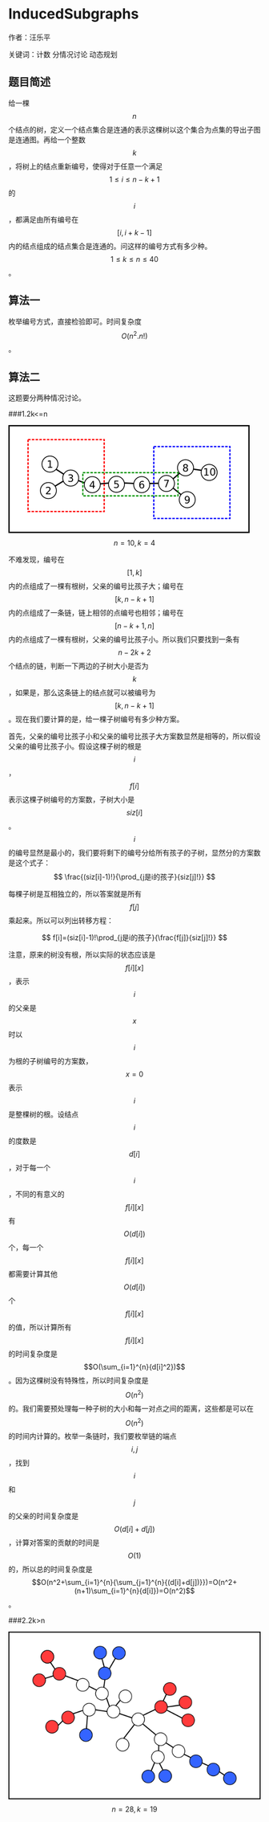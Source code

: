 # InducedSubgraphs
作者：汪乐平

关键词：计数 分情况讨论 动态规划

## 题目简述

给一棵$$n$$个结点的树，定义一个结点集合是连通的表示这棵树以这个集合为点集的导出子图是连通图。再给一个整数$$k$$，将树上的结点重新编号，使得对于任意一个满足$$1\leq i\leq n-k+1$$的$$i$$，都满足由所有编号在$$[i,i+k-1]$$内的结点组成的结点集合是连通的。问这样的编号方式有多少种。$$1\leq k\leq n\leq 40$$。

## 算法一

枚举编号方式，直接检验即可。时间复杂度$$O(n^2.n!)$$。

## 算法二

这题要分两种情况讨论。

###1.2k<=n

![](d110003.png)
$$n=10,k=4$$

不难发现，编号在$$[1,k]$$内的点组成了一棵有根树，父亲的编号比孩子大；编号在$$[k,n-k+1]$$内的点组成了一条链，链上相邻的点编号也相邻；编号在$$[n-k+1,n]$$内的点组成了一棵有根树，父亲的编号比孩子小。所以我们只要找到一条有$$n-2k+2$$个结点的链，判断一下两边的子树大小是否为$$k$$，如果是，那么这条链上的结点就可以被编号为$$[k,n-k+1]$$。现在我们要计算的是，给一棵子树编号有多少种方案。

首先，父亲的编号比孩子小和父亲的编号比孩子大方案数显然是相等的，所以假设父亲的编号比孩子小。假设这棵子树的根是$$i$$，$$f[i]$$表示这棵子树编号的方案数，子树大小是$$siz[i]$$。$$i$$的编号显然是最小的，我们要将剩下的编号分给所有孩子的子树，显然分的方案数是这个式子：
$$
\frac{(siz[i]-1)!}{\prod_{j是i的孩子}{siz[j]!}}
$$

每棵子树是互相独立的，所以答案就是所有$$f[j]$$乘起来。所以可以列出转移方程：


$$
f[i]=(siz[i]-1)!\prod_{j是i的孩子}{\frac{f[j]}{siz[j]!}}
$$

注意，原来的树没有根，所以实际的状态应该是$$f[i][x]$$，表示$$i$$的父亲是$$x$$时以$$i$$为根的子树编号的方案数，$$x=0$$表示$$i$$是整棵树的根。设结点$$i$$的度数是$$d[i]$$，对于每一个$$i$$，不同的有意义的$$f[i][x]$$有$$O(d[i])$$个，每一个$$f[i][x]$$都需要计算其他$$O(d[i])$$个$$f[i][x]$$的值，所以计算所有$$f[i][x]$$的时间复杂度是$$O(\sum_{i=1}^{n}{d[i]^2})$$。因为这棵树没有特殊性，所以时间复杂度是$$O(n^2)$$的。我们需要预处理每一种子树的大小和每一对点之间的距离，这些都是可以在$$O(n^2)$$的时间内计算的。枚举一条链时，我们要枚举链的端点$$i,j$$，找到$$i$$和$$j$$的父亲的时间复杂度是$$O(d[i]+d[j])$$，计算对答案的贡献的时间是$$O(1)$$的，所以总的时间复杂度是$$O(n^2+\sum_{i=1}^{n}{\sum_{j=1}^{n}{(d[i]+d[j])}})=O(n^2+(n+1)\sum_{i=1}^{n}{d[i]})=O(n^2)$$。

###2.2k>n

![](d110004.png)
$$n=28,k=19$$

